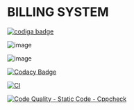 # BILLING SYSTEM


<a href="https://app.codiga.io/public/user/github/Kavya1-2-3">
   <img src="https://api.codiga.io/public/badge/user/github/Kavya1-2-3?style=light" alt="codiga badge" />
</a>

![image](https://user-images.githubusercontent.com/101272208/161370581-a23d5948-27ce-4a9f-a290-e2a35d3c81bb.png)

![image](https://user-images.githubusercontent.com/101272208/161370593-02b723a4-3db1-4d47-b019-a2107a3418ed.png)

[![Codacy Badge](https://app.codacy.com/project/badge/Grade/458e0e448e9f424c9fa5f05ab3bb991f)](https://www.codacy.com/gh/Kavya1-2-3/Main-project/dashboard?utm_source=github.com&amp;utm_medium=referral&amp;utm_content=Kavya1-2-3/Main-project&amp;utm_campaign=Badge_Grade)

[![CI](https://github.com/Kavya1-2-3/M1_Billing-system-main/actions/workflows/1main.yml/badge.svg)](https://github.com/Kavya1-2-3/M1_Billing-system-main/actions/workflows/1main.yml)

[![Code Quality - Static Code - Cppcheck](https://github.com/Kavya1-2-3/M1_Billing-system-main/actions/workflows/cppcheck-action.yml/badge.svg)](https://github.com/Kavya1-2-3/M1_Billing-system-main/actions/workflows/cppcheck-action.yml)
